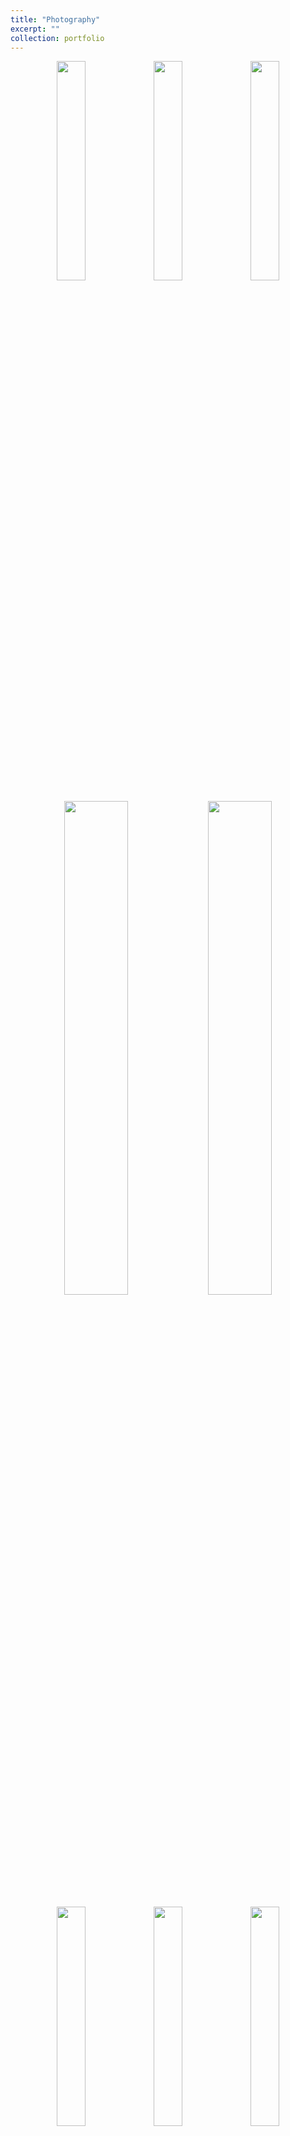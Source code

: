 ```yaml
---
title: "Photography"
excerpt: ""
collection: portfolio
---
```


<p align="center">
  <img src="images/7.JPG" width="30%" />
  <img src="images/8.JPG" width="30%" />
  <img src="images/4.JPG" width="30%" />
</p>

<p align="center">
  <img src="images/11.JPG" width="45%" />
  <img src="images/12.JPG" width="45%" />
</p>

<p align="center">
  <img src="images/1.JPG" width="30%" />
  <img src="images/2.JPG" width="30%" />
  <img src="images/3.JPG" width="30%" />
</p>

<p align="center">
  <img src="images/9.JPG" width="45%" />
  <img src="images/10.JPG" width="45%" />
</p>

<p align="center">
  <img src="images/5.JPG" width="30%" />
  <img src="images/13.jpg" width="30%" />
  <img src="images/6.JPG" width="30%" />
</p>

